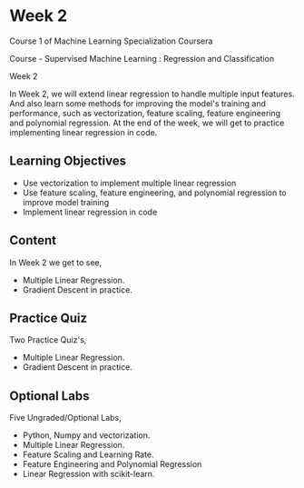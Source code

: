 # Week 2

Course 1 of Machine Learning Specialization Coursera

Course - Supervised Machine Learning : Regression and Classification

Week 2

In Week 2, we will extend linear regression to handle multiple input features. 
And also learn some methods for improving the model's training and performance,
such as vectorization, feature scaling, feature engineering and polynomial regression.
At the end of the week, we will get to practice implementing linear regression in code.

## Learning Objectives

* Use vectorization to implement multiple linear regression
* Use feature scaling, feature engineering, and polynomial regression to improve model training
* Implement linear regression in code

## Content

In Week 2 we get to see,
 
* Multiple Linear Regression.
* Gradient Descent in practice.

## Practice Quiz

Two Practice Quiz's,

* Multiple Linear Regression.
* Gradient Descent in practice.

## Optional Labs

Five Ungraded/Optional Labs,

* Python, Numpy and vectorization.
* Multiple Linear Regression.
* Feature Scaling and Learning Rate.
* Feature Engineering and Polynomial Regression
* Linear Regression with scikit-learn.
